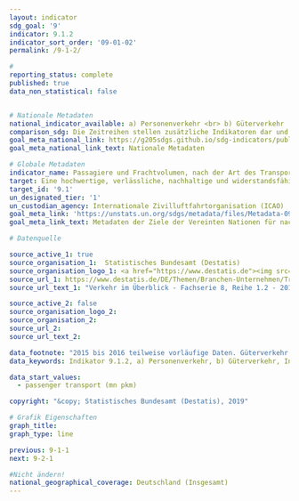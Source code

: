 ```yaml
---
layout: indicator
sdg_goal: '9'
indicator: 9.1.2
indicator_sort_order: '09-01-02'
permalink: /9-1-2/

#
reporting_status: complete
published: true
data_non_statistical: false


# Nationale Metadaten
national_indicator_available: a) Personenverkehr <br> b) Güterverkehr
comparison_sdg: Die Zeitreihen stellen zusätzliche Indikatoren dar und entsprechen nicht der internationalen Metadatenbeschreibung.
goal_meta_national_link: https://g205sdgs.github.io/sdg-indicators/public/MetaDe/9.1.2.pdf
goal_meta_national_link_text: Nationale Metadaten

# Globale Metadaten
indicator_name: Passagiere und Frachtvolumen, nach der Art des Transports
target: Eine hochwertige, verlässliche, nachhaltige und widerstandsfähige Infrastruktur aufbauen, einschließlich regionaler und grenzüberschreitender Infrastruktur, um die wirtschaftliche Entwicklung und das menschliche Wohlergehen zu unterstützen, und dabei den Schwerpunkt auf einen erschwinglichen und gleichberechtigten Zugang für alle legen
target_id: '9.1'
un_designated_tier: '1'
un_custodian_agency: Internationale Zivilluftfahrtorganisation (ICAO)
goal_meta_link: 'https://unstats.un.org/sdgs/metadata/files/Metadata-09-01-02.pdf'
goal_meta_link_text: Metadaten der Ziele der Vereinten Nationen für nachhaltige Entwicklung

# Datenquelle

source_active_1: true
source_organisation_1:  Statistisches Bundesamt (Destatis)
source_organisation_logo_1: <a href="https://www.destatis.de"><img src="https://g205sdgs.github.io/sdg-indicators/public/logos/destatis.png" alt="Logo Destatis" /></a>
source_url_1: https://www.destatis.de/DE/Themen/Branchen-Unternehmen/Transport-Verkehr/Publikationen/Downloads-Querschnitt/verkehr-ueberblick-2080120167004.html
source_url_text_1: "Verkehr im Überblick - Fachserie 8, Reihe 1.2 - 2016"

source_active_2: false
source_organisation_logo_2:
source_organisation_2:
source_url_2:
source_url_text_2:

data_footnote: "2015 bis 2016 teilweise vorläufige Daten. Güterverkehr - Transport in Rohrleitungen: Rohöl, 2018 geschätzter Wert"
data_keywords: Indikator 9.1.2, a) Personenverkehr, b) Güterverkehr, Internationale Zivilluftfahrtorganisation (ICAO)

data_start_values:
  - passenger transport (mn pkm)

copyright: "&copy; Statistisches Bundesamt (Destatis), 2019"

# Grafik Eigenschaften
graph_title:
graph_type: line

previous: 9-1-1
next: 9-2-1

#Nicht ändern!
national_geographical_coverage: Deutschland (Insgesamt)
---
```

